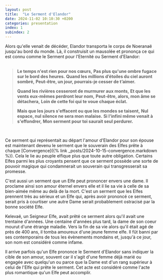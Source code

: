 ```yaml
---
layout: post
title:  "Le Serment d'Elandor"
date: 2024-11-02 10:10:30 +0200
categories: presentation
index: 1
subindex: 2
---
```

Alors qu'elle venait de décéder, Elandor transporta le corps de Noeranaë jusqu'au bord du monde. Là, il construisit un mausolée et prononça ce qui est connu comme le Serment pour l'Eternité ou Serment d'Elandor:
<br />
<br />
> **Le temps n'est rien pour nos cœurs,**
> **Pas plus qu'une ombre fugace sur le bord des heures.**
> **Quand les millions d’étoiles du ciel auront sombré,**
> **Peut-être, un jour, pourrais-je cesser de t’aimer.**
> 
> **Quand les rivières cesseront de murmurer aux monts,**
> **Et que les vents eux-mêmes perdront leur nom,**
> **Peut-être, alors, mon âme se détachera,**
> **Loin de cette foi qui te voue chaque éclat.**
> 
> **Mais que les jours s'effacent ou que les mondes se taisent,**
> **Nul espace, nul silence ne sera mon malaise.**
> **Si l'infini même venait à s'effondrer,**
> **Mon serment pour toi saurait seul perdurer.**
<br />

Ce serment qui représentait au départ l'amour d'Elandor pour son épouse est maintenant devenu le serment que le souverain des Elfes prête à chaque [Convergence]({% link _posts/2024-10-15-convergence.markdown %}). Cela le lie au peuple elfique plus que toute autre obligation. Certains Elfes parmi les plus croyants pensent que ce serment possède une sorte de pouvoir magique qui condamnerait un souverain qui transgresserait sa promesse.

C'est aussi un serment que un Elfe peut prononcer envers une dame. Il proclame ainsi son amour éternel envers elle et il lie sa vie à celle de sa bien-aimée même au delà de la mort. C'est un serment que les Elfes prennent très au sérieux et un Elfe qui, après avoir prononcé ce serment, serait pris à courtiser une autre Dame serait probablement ostracisé par la bonne société Elfe. 

Kelevaë, un Seigneur Elfe, avait prêté ce serment alors qu'il avait une trentaine d'années. Une centaine d'années plus tard, la dame de son coeur mourut d'une étrange maladie. Vers la fin de sa vie alors qu'il était agé de près de 400 ans, il tomba amoureux d'une jeune femme elfe. Il fût banni par ses contemporains de tous les évènements mondains et, jusqu'à ce jour, son nom est considéré comme infame. 

Il arrive parfois qu'un Elfe prononce le Serment d'Elandor sans indiquer la cible de son amour, souvent car il s'agit d'une femme déjà marié ou engagée avec quelqu'un ou parce que la Dame est d'un rang supérieur à celui de l'Elfe qui prête le serment. Cet acte est considéré comme l'acte plus romantique qu'un Elfe peut accomplir. 